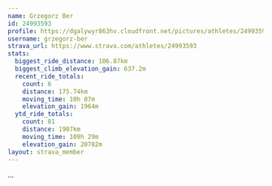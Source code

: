 ```yaml
---
name: Grzegorz Ber
id: 24993593
profile: https://dgalywyr863hv.cloudfront.net/pictures/athletes/24993593/7453165/11/large.jpg
username: grzegorz-ber
strava_url: https://www.strava.com/athletes/24993593
stats:
  biggest_ride_distance: 106.87km
  biggest_climb_elevation_gain: 637.2m
  recent_ride_totals:
    count: 6
    distance: 175.74km
    moving_time: 10h 07m
    elevation_gain: 1964m
  ytd_ride_totals:
    count: 81
    distance: 1907km
    moving_time: 109h 29m
    elevation_gain: 20782m
layout: strava_member
--- 
```

...
